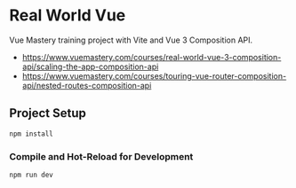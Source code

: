 # Real World Vue 

Vue Mastery training project with Vite and Vue 3 Composition API.

* https://www.vuemastery.com/courses/real-world-vue-3-composition-api/scaling-the-app-composition-api
* https://www.vuemastery.com/courses/touring-vue-router-composition-api/nested-routes-composition-api


## Project Setup

```sh
npm install
```

### Compile and Hot-Reload for Development

```sh
npm run dev
```
